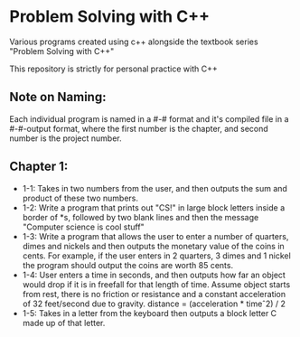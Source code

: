 # Problem Solving with C++

Various programs created using c++ alongside the textbook series "Problem Solving with C++" 

This repository is strictly for personal practice with C++

## Note on Naming:

Each individual program is named in a #-# format and it's compiled file in a #-#-output format, where the first number is the chapter, and second number is the project number.
 

## Chapter 1:
- 1-1: Takes in two numbers from the user, and then outputs the sum and product of these two numbers.
- 1-2: Write a program that prints out "CS!" in large block letters inside a border of *s, followed by two blank lines and then the message "Computer science is cool stuff"
- 1-3: Write a program that allows the user to enter a number of quarters, dimes and nickels and then outputs the monetary value of the coins in cents. For example, if the user enters in 2 quarters, 3 dimes and 1 nickel the program should output the coins are worth 85 cents.
- 1-4: User enters a time in seconds, and then outputs how far an object would drop if it is in freefall for that length of time. Assume object starts from rest, there is no friction or resistance and a constant acceleration of 32 feet/second due to gravity. 
    distance = (acceleration * timeˆ2) / 2
- 1-5: Takes in a letter from the keyboard then outputs a block letter C made up of that letter.
